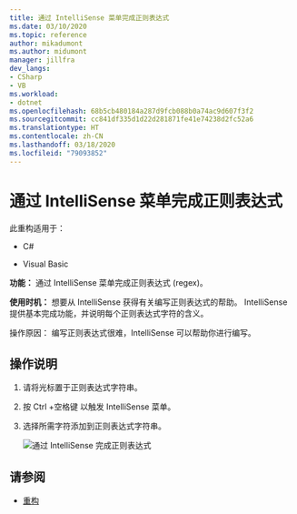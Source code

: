 ```yaml
---
title: 通过 IntelliSense 菜单完成正则表达式
ms.date: 03/10/2020
ms.topic: reference
author: mikadumont
ms.author: midumont
manager: jillfra
dev_langs:
- CSharp
- VB
ms.workload:
- dotnet
ms.openlocfilehash: 68b5cb480184a287d9fcb088b0a74ac9d607f3f2
ms.sourcegitcommit: cc841df335d1d22d281871fe41e74238d2fc52a6
ms.translationtype: HT
ms.contentlocale: zh-CN
ms.lasthandoff: 03/18/2020
ms.locfileid: "79093852"
---
```

# <a name="regex-completion-through-intellisense-menu"></a>通过 IntelliSense 菜单完成正则表达式

此重构适用于：

- C#

- Visual Basic

**功能：** 通过 IntelliSense 菜单完成正则表达式 (regex)。

**使用时机：** 想要从 IntelliSense 获得有关编写正则表达式的帮助。 IntelliSense 提供基本完成功能，并说明每个正则表达式字符的含义。 

操作原因：  编写正则表达式很难，IntelliSense 可以帮助你进行编写。

## <a name="how-to"></a>操作说明

1. 请将光标置于正则表达式字符串。
2. 按 Ctrl  +空格键  以触发 IntelliSense  菜单。
3. 选择所需字符添加到正则表达式字符串。

   ![通过 IntelliSense 完成正则表达式](../media/regex-completion-intellisense.png)

## <a name="see-also"></a>请参阅

- [重构](../refactoring-in-visual-studio.md)
